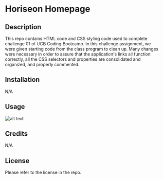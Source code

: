 # Horiseon Homepage

## Description
This repo contains HTML code and CSS styling code used to complete challenge 01 of UCB Coding Bootcamp. In this challenge assignment, we were given starting code from the class program to clean up. Many changes were necessary in order to assure that the application's links all function correctly, all the CSS selectors and properties are consolidated and organized, and properly commented.
 
 ## Installation 
 N/A
 
 ## Usage
 
 ![alt text](127.0.0.1_5500_index.html.png)
 
 
 ## Credits 
 N/A
 
 ## License
 Please refer to the license in the repo. 

